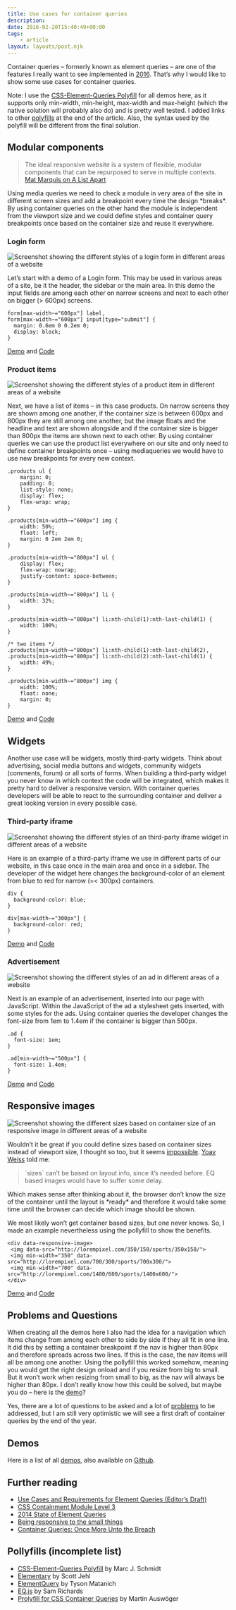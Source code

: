 ```yaml
---
title: Use cases for container queries
description: 
date: 2016-02-20T15:40:49+00:00
tags:
    - article
layout: layouts/post.njk
---
```


Container queries – formerly known as element queries – are one of the features I really want to see implemented in [2016](https://justmarkup.com/log/2015/12/front-end-wishlist-for-2016/). That’s why I would like to show some use cases for container queries.

Note: I use the [CSS-Element-Queries Polyfill](https://github.com/marcj/css-element-queries) for all demos here, as it supports only min-width, min-height, max-width and max-height (which the native solution will probably also do) and is pretty well tested. I added links to other [polyfills](#cqu) at the end of the article. Also, the syntax used by the polyfill will be different from the final solution.

Modular components
------------------

> The ideal responsive website is a system of flexible, modular components that can be repurposed to serve in multiple contexts.  
> [Mat Marquis on A List Apart](http://alistapart.com/article/container-queries-once-more-unto-the-breach#section1)

Using media queries we need to check a module in very area of the site in different screen sizes and add a breakpoint every time the design \*breaks\*. By using container queries on the other hand the module is independent from the viewport size and we could define styles and container query breakpoints once based on the container size and reuse it everywhere.

### Login form

![Screenshot showing the different styles of a login form in different areas of a website](https://justmarkup.com/log/wp-content/uploads/2016/02/Login_form_demo-1024x145.png)

Let’s start with a demo of a Login form. This may be used in various areas of a site, be it the header, the sidebar or the main area. In this demo the input fields are among each other on narrow screens and next to each other on bigger (> 600px) screens.

    form[max-width~="600px"] label,
    form[max-width~="600px"] input[type="submit"] {
      margin: 0.6em 0 0.2em 0;
      display: block;
    }
    

[Demo](https://justmarkup.com/demos/container-queries/form/) and [Code](https://github.com/justmarkup/demos/tree/gh-pages/container-queries/form/)

### Product items

![Screenshot showing the different styles of a product item in different areas of a website](https://justmarkup.com/log/wp-content/uploads/2016/02/Product_items_demo-1024x332.png)

Next, we have a list of items – in this case products. On narrow screens they are shown among one another, if the container size is between 600px and 800px they are still among one another, but the image floats and the headline and text are shown alongside and if the container size is bigger than 800px the items are shown next to each other. By using container queries we can use the product list everywhere on our site and only need to define container breakpoints once – using mediaqueries we would have to use new breakpoints for every new context.

    .products ul {
    	margin: 0;
    	padding: 0;
    	list-style: none;
    	display: flex;
    	flex-wrap: wrap;
    }
    
    .products[min-width~="600px"] img {
    	width: 50%;
    	float: left;
    	margin: 0 2em 2em 0;
    }
    
    .products[min-width~="800px"] ul {
    	display: flex;
    	flex-wrap: nowrap;
    	justify-content: space-between;
    }
    
    .products[min-width~="800px"] li {
    	width: 32%;
    }
    
    .products[min-width~="800px"] li:nth-child(1):nth-last-child(1) {
    	width: 100%;
    }
    
    /* two items */
    .products[min-width~="800px"] li:nth-child(1):nth-last-child(2),
    .products[min-width~="800px"] li:nth-child(2):nth-last-child(1) {
    	width: 49%;
    }
    
    .products[min-width~="800px"] img {
    	width: 100%;
    	float: none;
    	margin: 0;
    }
    

[Demo](https://justmarkup.com/demos/container-queries/product-items/) and [Code](https://github.com/justmarkup/demos/tree/gh-pages/container-queries/product-items/)

Widgets
-------

Another use case will be widgets, mostly third-party widgets. Think about advertising, social media buttons and widgets, community widgets (comments, forum) or all sorts of forms. When building a third-party widget you never know in which context the code will be integrated, which makes it pretty hard to deliver a responsive version. With container queries developers will be able to react to the surrounding container and deliver a great looking version in every possible case.

### Third-party iframe

![Screenshot showing the different styles of an third-party iframe widget in different areas of a website](https://justmarkup.com/log/wp-content/uploads/2016/02/Third_party_iframe_demo-1024x199.png)

Here is an example of a third-party iframe we use in different parts of our website, in this case once in the main area and once in a sidebar. The developer of the widget here changes the background-color of an element from blue to red for narrow (=< 300px) containers.

    div {
      background-color: blue;
    }
    
    div[max-width~="300px"] {
      background-color: red;
    }
    

[Demo](https://justmarkup.com/demos/container-queries/third-party/) and [Code](https://github.com/justmarkup/demos/tree/gh-pages/container-queries/third-party/)

### Advertisement

![Screenshot showing the different styles of an ad in different areas of a website](https://justmarkup.com/log/wp-content/uploads/2016/02/Ad_demo-1024x95.png)

Next is an example of an advertisement, inserted into our page with JavaScript. Within the JavaScript of the ad a stylesheet gets inserted, with some styles for the ads. Using container queries the developer changes the font-size from 1em to 1.4em if the container is bigger than 500px.

    .ad {
      font-size: 1em;
    }
    
    .ad[min-width~="500px"] {
      font-size: 1.4em;
    }
    

[Demo](https://justmarkup.com/demos/container-queries/ad/) and [Code](https://github.com/justmarkup/demos/tree/gh-pages/container-queries/ad/)

Responsive images
-----------------

![Screenshot showing the different sizes based on container size of an responsive image in different areas of a website](https://justmarkup.com/log/wp-content/uploads/2016/02/Responsive_image-1024x330.png)

Wouldn’t it be great if you could define sizes based on container sizes instead of viewport size, I thought so too, but it seems [impossible](https://twitter.com/justmarkup/status/546609019155382273). [Yoav Weiss](https://twitter.com/yoavweiss) told me:

> \`sizes\` can’t be based on layout info, since it’s needed before. EQ based images would have to suffer some delay.

Which makes sense after thinking about it, the browser don’t know the size of the container until the layout is \*ready\* and therefore it would take some time until the browser can decide which image should be shown.

We most likely won’t get container based sizes, but one never knows. So, I made an example nevertheless using the pollyfill to show the benefits.

    <div data-responsive-image>
     <img data-src="http://lorempixel.com/350/150/sports/350x150/">
     <img min-width="350" data-src="http://lorempixel.com/700/300/sports/700x300/">
     <img min-width="700" data-src="http://lorempixel.com/1400/600/sports/1400x600/">
    </div>
    

[Demo](https://justmarkup.com/demos/container-queries/image/) and [Code](https://github.com/justmarkup/demos/tree/gh-pages/container-queries/image/)

Problems and Questions
----------------------

When creating all the demos here I also had the idea for a navigation which items change from among each other to side by side if they all fit in one line. It did this by setting a container breakpoint if the nav is higher than 80px and therefore spreads across two lines. If this is the case, the nav items will all be among one another. Using the pollyfill this worked somehow, meaning you would get the right design onload and if you resize from big to small. But it won’t work when resizing from small to big, as the nav will always be higher than 80px. I don’t really know how this could be solved, but maybe you do – here is the [demo](https://justmarkup.com/demos/container-queries/nav)?

Yes, there are a lot of questions to be asked and a lot of [problems](https://github.com/ResponsiveImagesCG/container-queries/issues/3#issuecomment-185951645) to be addressed, but I am still very optimistic we will see a first draft of container queries by the end of the year.

Demos
-----

Here is a list of all [demos](https://justmarkup.com/demos/container-queries/index.html), also available on [Github](https://github.com/justmarkup/demos/tree/gh-pages/container-queries/).

Further reading
---------------

*   [Use Cases and Requirements for Element Queries (Editor’s Draft)](http://responsiveimagescg.github.io/cq-usecases/)
*   [CSS Containment Module Level 3](https://drafts.csswg.org/css-containment/#contain-property)
*   [2014 State of Element Queries](http://www.xanthir.com/b4VG0)
*   [Being responsive to the small things](https://24ways.org/2015/being-responsive-to-the-small-things/)
*   [Container Queries: Once More Unto the Breach](http://alistapart.com/article/container-queries-once-more-unto-the-breach)

Pollyfills (incomplete list)
----------------------------

*   [CSS-Element-Queries Polyfill](https://github.com/marcj/css-element-queries) by Marc J. Schmidt
*   [Elementary](https://github.com/filamentgroup/elementary) by Scott Jehl
*   [ElementQuery](https://github.com/tysonmatanich/elementQuery) by Tyson Matanich
*   [EQ.js](https://github.com/Snugug/eq.js) by Sam Richards
*   [Prolyfill for CSS Container Queries](https://github.com/ausi/cq-prolyfill) by Martin Auswöger